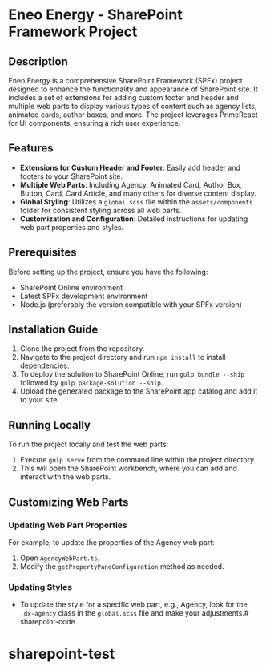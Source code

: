 # Eneo Energy - SharePoint Framework Project

## Description

Eneo Energy is a comprehensive SharePoint Framework (SPFx) project designed to enhance the functionality and appearance of SharePoint site. It includes a set of extensions for adding custom footer and header and multiple web parts to display various types of content such as agency lists, animated cards, author boxes, and more. The project leverages PrimeReact for UI components, ensuring a rich user experience.

## Features

- **Extensions for Custom Header and Footer**: Easily add header and footers to your SharePoint site.
- **Multiple Web Parts**: Including Agency, Animated Card, Author Box, Button, Card, Card Article, and many others for diverse content display.
- **Global Styling**: Utilizes a `global.scss` file within the `assets/components` folder for consistent styling across all web parts.
- **Customization and Configuration**: Detailed instructions for updating web part properties and styles.

## Prerequisites

Before setting up the project, ensure you have the following:

- SharePoint Online environment
- Latest SPFx development environment
- Node.js (preferably the version compatible with your SPFx version)

## Installation Guide

1. Clone the project from the repository.
2. Navigate to the project directory and run `npm install` to install dependencies.
3. To deploy the solution to SharePoint Online, run `gulp bundle --ship` followed by `gulp package-solution --ship`.
4. Upload the generated package to the SharePoint app catalog and add it to your site.

## Running Locally

To run the project locally and test the web parts:

1. Execute `gulp serve` from the command line within the project directory.
2. This will open the SharePoint workbench, where you can add and interact with the web parts.

## Customizing Web Parts

### Updating Web Part Properties

For example, to update the properties of the Agency web part:

1. Open `AgencyWebPart.ts`.
2. Modify the `getPropertyPaneConfiguration` method as needed.

### Updating Styles

- To update the style for a specific web part, e.g., Agency, look for the `.dx-agency` class in the `global.scss` file and make your adjustments.# sharepoint-code
# sharepoint-test
